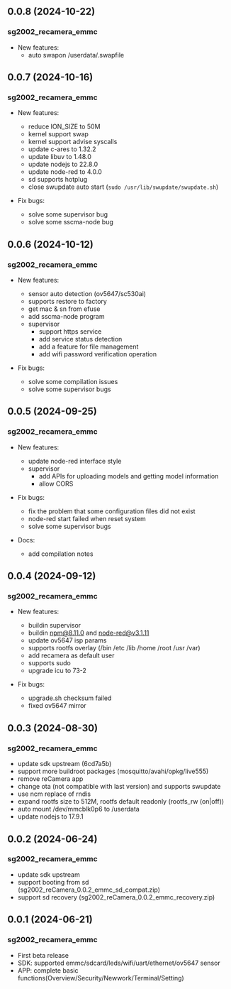 ## 0.0.8 (2024-10-22)

### sg2002_recamera_emmc

- New features:
    - auto swapon /userdata/.swapfile

## 0.0.7 (2024-10-16)

### sg2002_recamera_emmc

- New features:
    - reduce ION_SIZE to 50M
    - kernel support swap
    - kernel support advise syscalls
    - update c-ares to 1.32.2
    - update libuv to 1.48.0
    - update nodejs to 22.8.0
    - update node-red to 4.0.0
    - sd supports hotplug
    - close swupdate auto start (`sudo /usr/lib/swupdate/swupdate.sh`)

- Fix bugs:
    - solve some supervisor bug
    - solve some sscma-node bug

## 0.0.6 (2024-10-12)

### sg2002_recamera_emmc

- New features:
    - sensor auto detection (ov5647/sc530ai)
    - supports restore to factory
    - get mac & sn from efuse
    - add sscma-node program
    - supervisor
        - support https service
        - add service status detection
        - add a feature for file management
        - add wifi password verification operation

- Fix bugs:
    - solve some compilation issues
    - solve some supervisor bugs

## 0.0.5 (2024-09-25)

### sg2002_recamera_emmc

- New features:
    - update node-red interface style
    - supervisor
        - add APIs for uploading models and getting model information
        - allow CORS

- Fix bugs:
    - fix the problem that some configuration files did not exist
    - node-red start failed when reset system
    - solve some supervisor bugs

- Docs:
    - add compilation notes

## 0.0.4 (2024-09-12)

### sg2002_recamera_emmc

- New features:
    - buildin supervisor
    - buildin npm@8.11.0 and node-red@v3.1.11
    - update ov5647 isp params
    - supports rootfs overlay (/bin /etc /lib /home /root /usr /var)
    - add recamera as default user
    - supports sudo
    - upgrade icu to 73-2

- Fix bugs:
    - upgrade.sh checksum failed
    - fixed ov5647 mirror

## 0.0.3 (2024-08-30)

### sg2002_recamera_emmc
- update sdk upstream (6cd7a5b)
- support more buildroot packages (mosquitto/avahi/opkg/live555)
- remove reCamera app
- change ota (not compatible with last version) and supports swupdate
- use ncm replace of rndis
- expand rootfs size to 512M, rootfs default readonly (rootfs_rw (on|off))
- auto mount /dev/mmcblk0p6 to /userdata
- update nodejs to 17.9.1

## 0.0.2 (2024-06-24)

### sg2002_recamera_emmc
- update sdk upstream
- support booting from sd (sg2002_reCamera_0.0.2_emmc_sd_compat.zip)
- support sd recovery (sg2002_reCamera_0.0.2_emmc_recovery.zip)

## 0.0.1 (2024-06-21)

### sg2002_recamera_emmc
- First beta release
- SDK: supported emmc/sdcard/leds/wifi/uart/ethernet/ov5647 sensor
- APP: complete basic functions(Overview/Security/Newwork/Terminal/Setting)

